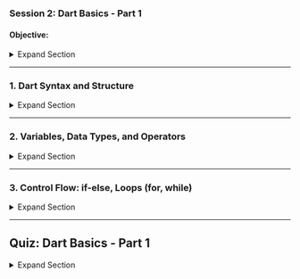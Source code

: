 ### **Session 2: Dart Basics - Part 1**

#### **Objective:**
<details><summary>Expand Section</summary>
In this session, students will learn the fundamentals of the Dart programming language, including its syntax and structure, variables, data types, operators, control flow, and basic functions and methods. This foundational knowledge is essential for developing applications in Flutter.
</details>

---

### **1. Dart Syntax and Structure**
<details><summary>Expand Section</summary>
   
**a. Introduction to Dart:**

   - **Dart Language Overview:**
     - Dart is a client-optimized language for fast apps on any platform. It is used for building Flutter apps and supports both Ahead-of-Time (AOT) and Just-in-Time (JIT) compilation.

   - **Basic Syntax:**
     - Dart uses a C-style syntax, similar to Java, JavaScript, and C#.

   - **Code Structure:**
     - **File Extension:** `.dart`
     - **Main Function:** Entry point of a Dart application.
     - **Comments:**
       - Single-line: `// Comment`
       - Multi-line: `/* Comment */`

   - **References:**
     - [Dart Language Tour](https://dart.dev/guides/language/language-tour)
     - [Dart Syntax Overview](https://dart.dev/guides/language/syntax)

**b. Example Code:**

   ```dart
   // This is a simple Dart program

   void main() {
     print('Hello, Dart!');
   }
   ```
Try at 🌐 https://dartpad.dev/
</details>

---

### **2. Variables, Data Types, and Operators**
<details><summary>Expand Section</summary>
   
**a. Variables:**

   - **Declaration and Initialization:**
     - Dart supports type inference, so you can either specify the type or let Dart infer it.
     - **Syntax:**
       ```dart
       int age = 25; // Explicit type
       var name = 'John'; // Type inferred as String
       ```

   - **Constants:**
     - Use `final` for runtime constants and `const` for compile-time constants.
     - **Syntax:**
       ```dart
       final String userName = 'Alice';
       const double pi = 3.14;
       ```

   - **References:**
     - [Dart Variables and Data Types](https://dart.dev/guides/language/language-tour#variables)

**b. Data Types:**

   - **Primitive Types:**
     - **int:** Integer values, e.g., `42`
     - **double:** Floating-point values, e.g., `3.14`
     - **String:** Text, e.g., `'Hello'`
     - **bool:** Boolean values, `true` or `false`
     - **dynamic:** A variable that can hold any type, e.g., `var anything = 42; anything = 'Now I am a string';`

   - **References:**
     - [Dart Data Types](https://dart.dev/guides/language/language-tour#numbers)

**c. Operators:**

   - **Arithmetic Operators:**
     - `+`, `-`, `*`, `/`, `%`
     - Example: `int sum = 5 + 3;`

   - **Relational Operators:**
     - `==`, `!=`, `>`, `<`, `>=`, `<=`
     - Example: `bool isEqual = (5 == 5);`

   - **Logical Operators:**
     - `&&` (and), `||` (or), `!` (not)
     - Example: `bool result = (5 > 3) && (2 < 4);`

   - **Assignment Operators:**
     - `=`, `+=`, `-=`, `*=`, `/=`
     - Example: `int x = 5; x += 2;`

   - **References:**
     - [Dart Operators](https://dart.dev/guides/language/language-tour#operators)
</details>

---

### **3. Control Flow: if-else, Loops (for, while)**
<details><summary>Expand Section</summary>
   
**a. if-else Statements:**

   - **Syntax:**
     ```dart
     if (condition) {
       // Code to execute if condition is true
     } else if (anotherCondition) {
       // Code to execute if anotherCondition is true
     } else {
       // Code to execute if no conditions are true
     }
     ```

   - **Example:**
     ```dart
     void main() {
       int number = 10;
       if (number > 0) {
         print('Number is positive');
       } else {
         print('Number is non-positive');
       }
     }
     ```

**b. for Loop:**

   - **Syntax:**
     ```dart
     for (initialization; condition; increment) {
       // Code to execute repeatedly
     }
     ```

   - **Example:**
     ```dart
     void main() {
       for (int i = 0; i < 5; i++) {
         print(i);
       }
     }
     ```

**c. while Loop:**

   - **Syntax:**
     ```dart
     while (condition) {
       // Code to execute repeatedly
     }
     ```

   - **Example:**
     ```dart
     void main() {
       int count = 0;
       while (count < 5) {
         print(count);
         count++;
       }
     }
     ```

**d. References:**
   - [Dart Control Flow Statements](https://dart.dev/guides/language/language-tour#control-flow-statements)

---

### **4. Functions and Methods**

**a. Functions:**

   - **Definition and Syntax:**
     ```dart
     returnType functionName(parameters) {
       // Code to execute
       return value; // Optional, depending on returnType
     }
     ```

   - **Example:**
     ```dart
     int add(int a, int b) {
       return a + b;
     }

     void main() {
       int result = add(3, 5);
       print(result); // Output: 8
     }
     ```

**b. Methods:**

   - **Definition and Syntax:**
     - Methods are functions defined within a class.
     - **Example:**
       ```dart
       class Calculator {
         int add(int a, int b) {
           return a + b;
         }
       }

       void main() {
         Calculator calc = Calculator();
         int result = calc.add(5, 7);
         print(result); // Output: 12
       }
       ```

**c. Arrow Functions:**

   - **Syntax:**
     ```dart
     returnType functionName(parameters) => expression;
     ```

   - **Example:**
     ```dart
     int multiply(int a, int b) => a * b;

     void main() {
       int result = multiply(4, 5);
       print(result); // Output: 20
     }
     ```

   - **References:**
     - [Dart Functions](https://dart.dev/guides/language/language-tour#functions)
     - [Dart Methods](https://dart.dev/guides/language/language-tour#methods)

---

### **Assignments**

#### **Assignment 1: Basic Dart Syntax**
- **Objective:** Practice Dart syntax, variables, data types, and operators.
- **Tasks:**
  1. Write a Dart program that declares variables of different types and prints their values.
  2. Use arithmetic and relational operators to perform and display calculations.

#### **Assignment 2: Control Flow and Loops**
- **Objective:** Implement control flow statements and loops.
- **Tasks:**
  1. Write a Dart program that uses `if-else` statements to classify a number as positive, negative, or zero.
  2. Implement a `for` loop and a `while` loop to print numbers from 1 to 10.

#### **Assignment 3: Functions and Methods**
- **Objective:** Define and use functions and methods in Dart.
- **Tasks:**
  1. Create a function that takes two integers and returns their sum.
  2. Define a class with methods for basic arithmetic operations and demonstrate their usage.
</details>

---

## **Quiz: Dart Basics - Part 1**
<details><summary>Expand Section</summary>

### **1. Which symbol is used to start a single-line comment in Dart?**

- a) `/*`
- b) `//`
- c) `#`
- d) `--`

<details>
<summary> See solution </summary>
   
**Correct Answer:** b) `//`

**Explanation:** 
In Dart, a single-line comment starts with `//`. This is similar to many other C-style languages like Java, JavaScript, and C#. Multi-line comments start with `/*` and end with `*/`, but `//` is used specifically for single-line comments.
</details>

---

### **2. What will be the output of the following Dart code?**

```dart
int x = 10;
x *= 2;
print(x);
```

- a) `10`
- b) `20`
- c) `40`
- d) `60`

<details>
<summary>See solution</summary>
   
**Correct Answer:** b) `20`

**Explanation:** 
The `*=` operator in Dart multiplies the variable `x` by the value on the right (2) and assigns the result back to `x`. Initially, `x` is 10, so `x *= 2` is equivalent to `x = x * 2`, which results in `x` being 20. The `print(x)` statement then outputs `20`.
</details>

---

### **3. How do you declare a variable with a constant value in Dart?**

- a) `var`
- b) `const`
- c) `final`
- d) `static`

<details>
<summary>See solution</summary>
   
**Correct Answer:** b) `const`

**Explanation:** 
In Dart, `const` is used to declare a compile-time constant, meaning its value is fixed at compile time and cannot be changed later. The `final` keyword can also be used for declaring constants, but its value is determined at runtime, making `const` the correct choice for compile-time constants.
</details>

---

### **4. What does the `for` loop syntax look like in Dart?**

- a) `for (init; condition; increment) { }`
- b) `loop (init; condition; increment) { }`
- c) `for (init; condition; step) { }`
- d) `foreach (init; condition; increment) { }`

<details>
<summary>See solution</summary>
   
**Correct Answer:** a) `for (init; condition; increment) { }`

**Explanation:** 
The correct syntax for a `for` loop in Dart is `for (initialization; condition; increment) { }`. This format is standard in many programming languages and allows for a loop to execute repeatedly as long as the condition evaluates to true.
</details>

---

### **5. How do you define a method inside a Dart class?**

- a) `methodName(parameters) { }`
- b) `def methodName(parameters) { }`
- c) `function methodName(parameters) { }`
- d) `method methodName(parameters) { }`

<details>
<summary>**See solution**</summary>
**Correct Answer:** a) `methodName(parameters) { }`

**Explanation:** 
In Dart, methods are defined inside a class with the syntax `methodName(parameters) { }`. There is no special keyword like `def` or `function`; the method name is followed directly by parentheses (which may include parameters) and the body of the method enclosed in curly braces `{}`.
</details>

---

### **Conclusion**

Session 2 covers fundamental Dart programming concepts necessary for Flutter development

. Understanding Dart's syntax, data types, control flow, and functions will provide a strong foundation for writing effective and efficient Flutter code.
